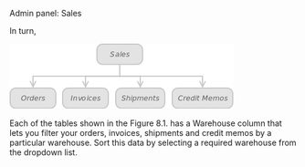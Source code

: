 Admin panel: Sales

In turn,

![Figure 8.1. These tables contain warehouse column that can be used to quickly filter the entries presented in the tables.](Warehouse_Figure_8_1.png)
 

Each of the tables shown in the Figure 8.1. has a Warehouse column that lets you filter your orders, invoices, shipments and credit memos by a particular warehouse. Sort this data by selecting a required warehouse from the dropdown list.
